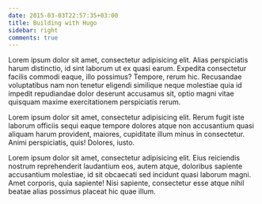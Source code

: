 ```yaml
---
date: 2015-03-03T22:57:35+03:00
title: Building with Hugo
sidebar: right
comments: true
---
```


Lorem ipsum dolor sit amet, consectetur adipisicing elit. Alias perspiciatis harum distinctio, id sint laborum ut ex quasi earum. Expedita consectetur facilis commodi eaque, illo possimus? Tempore, rerum hic. Recusandae voluptatibus nam non tenetur eligendi similique neque molestiae quia id impedit repudiandae dolor deserunt accusamus sit, optio magni vitae quisquam maxime exercitationem perspiciatis rerum.

Lorem ipsum dolor sit amet, consectetur adipisicing elit. Rerum fugit iste laborum officiis sequi eaque tempore dolores atque non accusantium quasi aliquam harum provident, maiores, cupiditate illum minus in consectetur. Animi perspiciatis, quis! Dolores, iusto.

Lorem ipsum dolor sit amet, consectetur adipisicing elit. Eius reiciendis nostrum reprehenderit laudantium eos, autem atque, doloribus sapiente accusantium molestiae, id sit obcaecati sed incidunt quasi laborum magni. Amet corporis, quia sapiente! Nisi sapiente, consectetur esse atque nihil beatae alias possimus placeat hic quae illum.